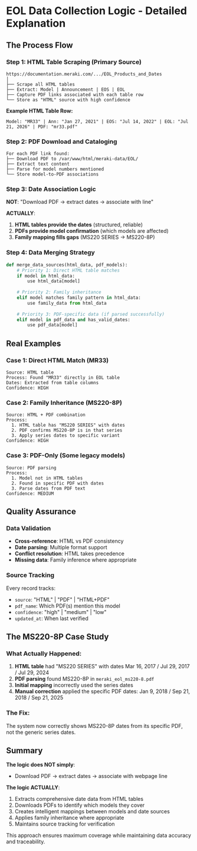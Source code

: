 # EOL Data Collection Logic - Detailed Explanation

## The Process Flow

### Step 1: HTML Table Scraping (Primary Source)
```
https://documentation.meraki.com/.../EOL_Products_and_Dates
│
├── Scrape all HTML tables
├── Extract: Model | Announcement | EOS | EOL 
├── Capture PDF links associated with each table row
└── Store as "HTML" source with high confidence
```

**Example HTML Table Row:**
```
Model: "MR33" | Ann: "Jan 27, 2021" | EOS: "Jul 14, 2022" | EOL: "Jul 21, 2026" | PDF: "mr33.pdf"
```

### Step 2: PDF Download and Cataloging
```
For each PDF link found:
├── Download PDF to /var/www/html/meraki-data/EOL/
├── Extract text content
├── Parse for model numbers mentioned
└── Store model-to-PDF associations
```

### Step 3: Date Association Logic

**NOT**: "Download PDF → extract dates → associate with line"

**ACTUALLY**: 
1. **HTML tables provide the dates** (structured, reliable)
2. **PDFs provide model confirmation** (which models are affected)
3. **Family mapping fills gaps** (MS220 SERIES → MS220-8P)

### Step 4: Data Merging Strategy

```python
def merge_data_sources(html_data, pdf_models):
    # Priority 1: Direct HTML table matches
    if model in html_data:
        use html_data[model]
    
    # Priority 2: Family inheritance 
    elif model matches family pattern in html_data:
        use family_data from html_data
    
    # Priority 3: PDF-specific data (if parsed successfully)
    elif model in pdf_data and has_valid_dates:
        use pdf_data[model]
```

## Real Examples

### Case 1: Direct HTML Match (MR33)
```
Source: HTML table
Process: Found "MR33" directly in EOL table
Dates: Extracted from table columns
Confidence: HIGH
```

### Case 2: Family Inheritance (MS220-8P)
```
Source: HTML + PDF combination
Process: 
  1. HTML table has "MS220 SERIES" with dates
  2. PDF confirms MS220-8P is in that series
  3. Apply series dates to specific variant
Confidence: HIGH
```

### Case 3: PDF-Only (Some legacy models)
```
Source: PDF parsing
Process: 
  1. Model not in HTML tables
  2. Found in specific PDF with dates
  3. Parse dates from PDF text
Confidence: MEDIUM
```

## Quality Assurance

### Data Validation
- **Cross-reference**: HTML vs PDF consistency
- **Date parsing**: Multiple format support
- **Conflict resolution**: HTML takes precedence
- **Missing data**: Family inference where appropriate

### Source Tracking
Every record tracks:
- `source`: "HTML" | "PDF" | "HTML+PDF"
- `pdf_name`: Which PDF(s) mention this model
- `confidence`: "high" | "medium" | "low"
- `updated_at`: When last verified

## The MS220-8P Case Study

### What Actually Happened:
1. **HTML table** had "MS220 SERIES" with dates Mar 16, 2017 / Jul 29, 2017 / Jul 29, 2024
2. **PDF parsing** found MS220-8P in `meraki_eol_ms220-8.pdf`
3. **Initial mapping** incorrectly used the series dates
4. **Manual correction** applied the specific PDF dates: Jan 9, 2018 / Sep 21, 2018 / Sep 21, 2025

### The Fix:
The system now correctly shows MS220-8P dates from its specific PDF, not the generic series dates.

## Summary

**The logic does NOT simply**:
- Download PDF → extract dates → associate with webpage line

**The logic ACTUALLY**:
1. Extracts comprehensive date data from HTML tables
2. Downloads PDFs to identify which models they cover  
3. Creates intelligent mappings between models and date sources
4. Applies family inheritance where appropriate
5. Maintains source tracking for verification

This approach ensures maximum coverage while maintaining data accuracy and traceability.